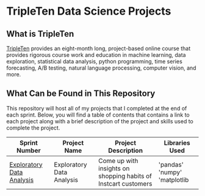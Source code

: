 # TripleTen Data Science Projects

## What is TripleTen 
[TripleTen](https://tripleten.com/data-science/) provides an eight-month long, project-based online course that provides rigorous course work and education in machine learning, data exploration, statistical data analysis, python programming, time series forecasting, A/B testing, natural language processing, computer vision, and more. 

## What Can be Found in This Repository
This repository will host all of my projects that I completed at the end of each sprint. Below, you will find a table of contents that contains a link to each project along with a brief description of the project and skills used to complete the project. 

| Sprint Number                                                                                                                                  | Project Name                           | Project Description                                                                        | Libraries Used                                                                           |
|------------------------------------------------------------------------------------------------------------------------------------------------|----------------------------------------|--------------------------------------------------------------------------------------------|-------------------------------------------------------------------------------------------
[Exploratory Data Analysis](https://github.com/brifae456/Data-Projects---TripleTen/tree/main/Exploratory%20Data%20Analysis)                                                   |Exploratory Data Analysis               |Come up with insights on shopping habits of Instcart customers                              |'pandas' 'numpy' 'matplotlib                                                              |
